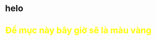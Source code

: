# helo
<!DOCTYPE html>
<html>
<body>

<h1 style="color:yellow;">Đề mục này bây giờ sẽ là màu vàng</h1>

</body>
</html>
